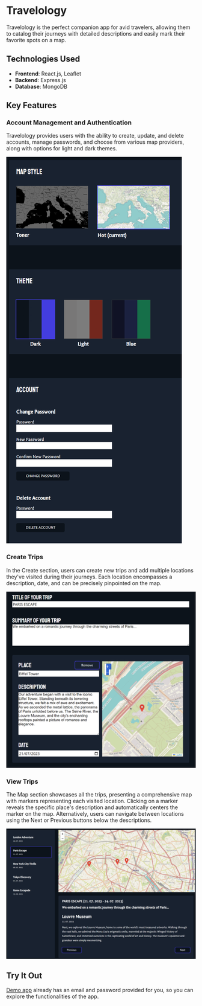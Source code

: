 # Travelology
Travelology is the perfect companion app for avid travelers, allowing them to catalog their journeys with detailed descriptions and easily mark their favorite spots on a map.

## Technologies Used
- **Frontend**: React.js, Leaflet
- **Backend**: Express.js
- **Database**: MongoDB

## Key Features
### Account Management and Authentication
Travelology provides users with the ability to create, update, and delete accounts, manage passwords, and choose from various map providers, along with options for light and dark themes.

![Settings](./readme-images/settings.png)

### Create Trips
In the Create section, users can create new trips and add multiple locations they've visited during their journeys. Each location encompasses a description, date, and can be precisely pinpointed on the map.

![Create trip](./readme-images/add-trip.png)

### View Trips
The Map section showcases all the trips, presenting a comprehensive map with markers representing each visited location. Clicking on a marker reveals the specific place's description and automatically centers the marker on the map. Alternatively, users can navigate between locations using the Next or Previous buttons below the descriptions.

![Map](./readme-images/map.png)

## Try It Out
[Demo app](https://travelology-af.netlify.app/welcome) already has an email and password provided for you, so you can explore the functionalities of the app. 